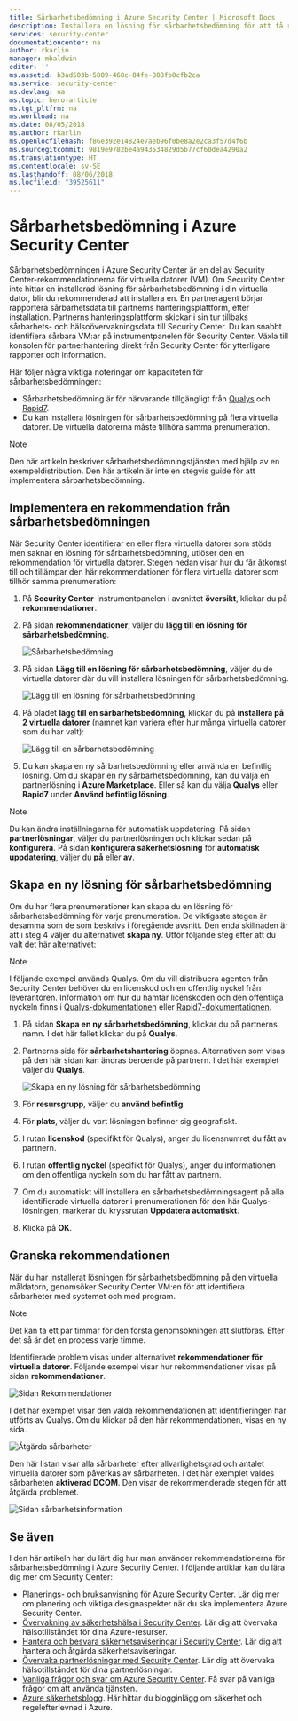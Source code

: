 ```yaml
---
title: Sårbarhetsbedömning i Azure Security Center | Microsoft Docs
description: Installera en lösning för sårbarhetsbedömning för att få rekommendationer i Azure Security Center som kan hjälpa dig att skydda virtuella datorer.
services: security-center
documentationcenter: na
author: rkarlin
manager: mbaldwin
editor: ''
ms.assetid: b3ad503b-5809-468c-84fe-808fb0cfb2ca
ms.service: security-center
ms.devlang: na
ms.topic: hero-article
ms.tgt_pltfrm: na
ms.workload: na
ms.date: 08/05/2018
ms.author: rkarlin
ms.openlocfilehash: f86e392e14824e7aeb96f0be8a2e2ca3f57d4f6b
ms.sourcegitcommit: 9819e9782be4a943534829d5b77cf60dea4290a2
ms.translationtype: HT
ms.contentlocale: sv-SE
ms.lasthandoff: 08/06/2018
ms.locfileid: "39525611"
---
```

# <a name="vulnerability-assessment-in-azure-security-center"></a>Sårbarhetsbedömning i Azure Security Center

Sårbarhetsbedömningen i Azure Security Center är en del av Security Center-rekommendationerna för virtuella datorer (VM). Om Security Center inte hittar en installerad lösning för sårbarhetsbedömning i din virtuella dator, blir du rekommenderad att installera en. En partneragent börjar rapportera sårbarhetsdata till partnerns hanteringsplattform, efter installation. Partnerns hanteringsplattform skickar i sin tur tillbaks sårbarhets- och hälsoövervakningsdata till Security Center. Du kan snabbt identifiera sårbara VM:ar på instrumentpanelen för Security Center. Växla till konsolen för partnerhantering direkt från Security Center för ytterligare rapporter och information.

Här följer några viktiga noteringar om kapaciteten för sårbarhetsbedömningen:

* Sårbarhetsbedömning är för närvarande tillgängligt från [Qualys](https://www.qualys.com/lp/azure) och [Rapid7](https://www.rapid7.com/products/insightvm/). 
* Du kan installera lösningen för sårbarhetsbedömning på flera virtuella datorer. De virtuella datorerna måste tillhöra samma prenumeration.

> [!NOTE]
> Den här artikeln beskriver sårbarhetsbedömningstjänsten med hjälp av en exempeldistribution. Den här artikeln är inte en stegvis guide för att implementera sårbarhetsbedömning.
>

## <a name="implement-a-vulnerability-assessment-recommendation"></a>Implementera en rekommendation från sårbarhetsbedömningen
När Security Center identifierar en eller flera virtuella datorer som stöds men saknar en lösning för sårbarhetsbedömning, utlöser den en rekommendation för virtuella datorer. Stegen nedan visar hur du får åtkomst till och tillämpar den här rekommendationen för flera virtuella datorer som tillhör samma prenumeration:

1. På **Security Center**-instrumentpanelen i avsnittet **översikt**, klickar du på **rekommendationer**.
2. På sidan **rekommendationer**, väljer du **lägg till en lösning för sårbarhetsbedömning**.

    ![Sårbarhetsbedömning](./media/security-center-vulnerability-assessment-recommendations/security-center-vulnerability-assessment-fig1-new.png)
3. På sidan **Lägg till en lösning för sårbarhetsbedömning**, väljer du de virtuella datorer där du vill installera lösningen för sårbarhetsbedömning.

    ![Lägg till en lösning för sårbarhetsbedömning](./media/security-center-vulnerability-assessment-recommendations/security-center-vulnerability-assessment-fig2-new.png)
4. På bladet **lägg till en sårbarhetsbedömning**, klickar du på **installera på 2 virtuella datorer** (namnet kan variera efter hur många virtuella datorer som du har valt):

    ![Lägg till en sårbarhetsbedömning](./media/security-center-vulnerability-assessment-recommendations/security-center-vulnerability-assessment-fig3-new.png)
5. Du kan skapa en ny sårbarhetsbedömning eller använda en befintlig lösning. Om du skapar en ny sårbarhetsbedömning, kan du välja en partnerlösning i **Azure Marketplace**. Eller så kan du välja **Qualys** eller **Rapid7** under **Använd befintlig lösning**.

> [!NOTE]
> Du kan ändra inställningarna för automatisk uppdatering. På sidan **partnerlösningar**, väljer du partnerlösningen och klickar sedan på **konfigurera**. På sidan **konfigurera säkerhetslösning** för **automatisk uppdatering**, väljer du **på** eller **av**.

## <a name="create-a-new-vulnerability-assessment-solution"></a>Skapa en ny lösning för sårbarhetsbedömning
Om du har flera prenumerationer kan skapa du en lösning för sårbarhetsbedömning för varje prenumeration. De viktigaste stegen är desamma som de som beskrivs i föregående avsnitt. Den enda skillnaden är att i steg 4 väljer du alternativet **skapa ny**. Utför följande steg efter att du valt det här alternativet:

> [!NOTE]
> I följande exempel används Qualys. Om du vill distribuera agenten från Security Center behöver du en licenskod och en offentlig nyckel från leverantören. Information om hur du hämtar licenskoden och den offentliga nyckeln finns i [Qualys-dokumentationen](https://community.qualys.com/docs/DOC-5823-deploying-qualys-cloud-agents-from-microsoft-azure-security-center) eller [Rapid7-dokumentationen](https://insightvm.help.rapid7.com/v1.1/docs/azure-security-center).


1. På sidan **Skapa en ny sårbarhetsbedömning**, klickar du på partnerns namn. I det här fallet klickar du på **Qualys**.
2. Partnerns sida för **sårbarhetshantering** öppnas. Alternativen som visas på den här sidan kan ändras beroende på partnern. I det här exemplet väljer du **Qualys**.

    ![Skapa en ny lösning för sårbarhetsbedömning](./media/security-center-vulnerability-assessment-recommendations/security-center-vulnerability-assessment-fig4-new.png)
3. För **resursgrupp**, väljer du **använd befintlig**.
4. För **plats**, väljer du vart lösningen befinner sig geografiskt.
5. I rutan **licenskod** (specifikt för Qualys), anger du licensnumret du fått av partnern.
6. I rutan **offentlig nyckel** (specifikt för Qualys), anger du informationen om den offentliga nyckeln som du har fått av partnern.
7. Om du automatiskt vill installera en sårbarhetsbedömningsagent på alla identifierade virtuella datorer i prenumerationen för den här Qualys-lösningen, markerar du kryssrutan **Uppdatera automatiskt**.
8. Klicka på **OK**.

## <a name="review-the-recommendation"></a>Granska rekommendationen
När du har installerat lösningen för sårbarhetsbedömning på den virtuella måldatorn, genomsöker Security Center VM:en för att identifiera sårbarheter med systemet och med program.

> [!NOTE]
> Det kan ta ett par timmar för den första genomsökningen att slutföras. Efter det så är det en process varje timme.
>
>

Identifierade problem visas under alternativet **rekommendationer för virtuella datorer**. Följande exempel visar hur rekommendationer visas på sidan **rekommendationer**.

![Sidan Rekommendationer](./media/security-center-vulnerability-assessment-recommendations/security-center-vulnerability-assessment-fig5-new.png)

I det här exemplet visar den valda rekommendationen att identifieringen har utförts av Qualys. Om du klickar på den här rekommendationen, visas en ny sida.

![Åtgärda sårbarheter](./media/security-center-vulnerability-assessment-recommendations/security-center-vulnerability-assessment-fig6-new.png)

Den här listan visar alla sårbarheter efter allvarlighetsgrad och antalet virtuella datorer som påverkas av sårbarheten. I det här exemplet valdes sårbarheten **aktiverad DCOM**. Den visar de rekommenderade stegen för att åtgärda problemet.

![Sidan sårbarhetsinformation](./media/security-center-vulnerability-assessment-recommendations/security-center-vulnerability-assessment-fig7-new.png)

## <a name="see-also"></a>Se även

I den här artikeln har du lärt dig hur man använder rekommendationerna för sårbarhetsbedömning i Azure Security Center. I följande artiklar kan du lära dig mer om Security Center:

* [Planerings- och bruksanvisning för Azure Security Center](security-center-planning-and-operations-guide.md). Lär dig mer om planering och viktiga designaspekter när du ska implementera Azure Security Center.
* [Övervakning av säkerhetshälsa i Security Center](security-center-monitoring.md). Lär dig att övervaka hälsotillståndet för dina Azure-resurser.
* [Hantera och besvara säkerhetsaviseringar i Security Center](security-center-managing-and-responding-alerts.md). Lär dig att hantera och åtgärda säkerhetsaviseringar.
* [Övervaka partnerlösningar med Security Center](security-center-partner-solutions.md). Lär dig att övervaka hälsotillståndet för dina partnerlösningar.
* [Vanliga frågor och svar om Azure Security Center](security-center-faq.md). Få svar på vanliga frågor om att använda tjänsten.
* [Azure säkerhetsblogg](http://blogs.msdn.com/b/azuresecurity/). Här hittar du blogginlägg om säkerhet och regelefterlevnad i Azure.
